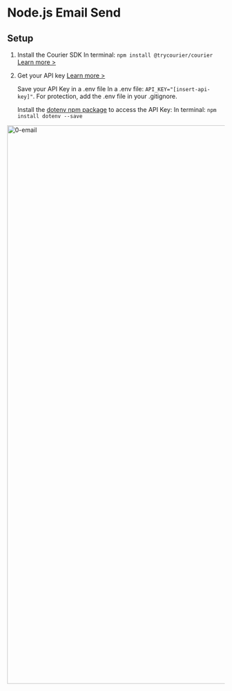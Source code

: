 # Node.js Email Send

## Setup

1. Install the Courier SDK
   In terminal: ```npm install @trycourier/courier```
   [Learn more >](https://www.courier.com/docs/guides/getting-started/nodejs/#using-the-sdk)

2. Get your API key
   [Learn more >](https://www.courier.com/docs/guides/getting-started/nodejs/#getting-your-api-keys)

   Save your API Key in a .env file
   In a .env file: ```API_KEY="[insert-api-key]"```. For protection, add the .env file in your .gitignore.

   Install the [dotenv npm package](https://www.npmjs.com/package/dotenv) to access the API Key:
   In terminal: ```npm install dotenv --save```

<img width="1293" alt="0-email" src="https://user-images.githubusercontent.com/28051494/179698659-55f4e35b-da44-41ec-847f-89cad2188f9f.png">

